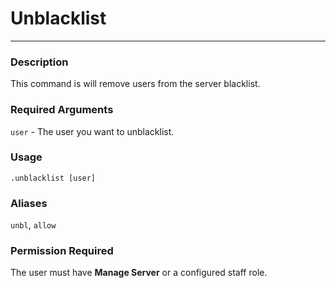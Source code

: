 # Unblacklist
---
### Description
This command is will remove users from the server blacklist.
### Required Arguments
`user` - The user you want to unblacklist.
### Usage
```
.unblacklist [user]
```
### Aliases
`unbl`, `allow`
### Permission Required
The user must have **Manage Server** or a configured staff role.
